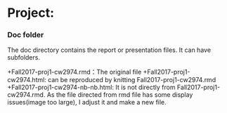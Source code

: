 # Project: 
### Doc folder

The doc directory contains the report or presentation files. It can have subfolders.  

+Fall2017-proj1-cw2974.rmd：The original file
+Fall2017-proj1-cw2974.html: can be reproduced by knitting Fall2017-proj1-cw2974.rmd
+Fall2017-proj1-cw2974-nb-nb.html: It is not directly from Fall2017-proj1-cw2974.rmd. As the file directed from rmd file has some display issues(image too large), I adjust it and make a new file.
